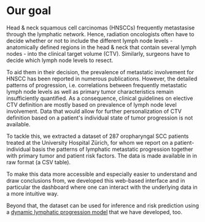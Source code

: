 # Our goal

Head & neck squamous cell carcinomas (HNSCCs) frequently metastasise through the lymphatic network. Hence, radiation oncologists often have to decide whether or not to include the different lymph node levels - anatomically defined regions in the head & neck that contain several lymph nodes - into the clinical target volume (CTV). Similarly, surgeons have to decide which lymph node levels to resect.

To aid them in their decision, the prevalence of metastatic involvement for HNSCC has been reported in numerous publications. However, the detailed patterns of progression, i.e. correlations between frequently metastatic lymph node levels as well as primary tumor characteristics remain insufficiently quantified. As a consequence, clinical guidelines on elective CTV definition are mostly based on prevalence of lymph node level involvement. Data that would allow for further personalization of CTV definition based on a patient's individual state of tumor progression is not available.

To tackle this, we extracted a dataset of 287 oropharyngal SCC patients treated at the University Hospital Zürich, for whom we report on a patient-individual basis the patterns of lymphatic metastatic progression together with primary tumor and patient risk factors. The data is made available in in raw format (a CSV table).

To make this data more accessible and especially easier to understand and draw conclusions from, we developed this web-based interface and in particular the dashboard where one can interact with the underlying data in a more intuitive way.

Beyond that, the dataset can be used for inference and risk prediction using a [dynamic lymphatic progression model](https://www.nature.com/articles/s41598-021-91544-1) that we have developed, too.
